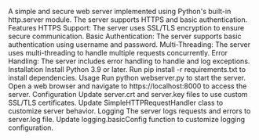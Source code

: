 A simple and secure web server implemented using Python's built-in http.server module. The server supports HTTPS and basic authentication.
Features
HTTPS Support: The server uses SSL/TLS encryption to ensure secure communication.
Basic Authentication: The server supports basic authentication using username and password.
Multi-Threading: The server uses multi-threading to handle multiple requests concurrently.
Error Handling: The server includes error handling to handle and log exceptions.
Installation
Install Python 3.9 or later.
Run pip install -r requirements.txt to install dependencies.
Usage
Run python webserver.py to start the server.
Open a web browser and navigate to https://localhost:8000 to access the server.
Configuration
Update server.crt and server.key files to use custom SSL/TLS certificates.
Update SimpleHTTPRequestHandler class to customize server behavior.
Logging
The server logs requests and errors to server.log file.
Update logging.basicConfig function to customize logging configuration.

